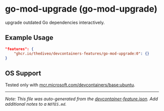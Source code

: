 
# go-mod-upgrade (go-mod-upgrade)

upgrade outdated Go dependencies interactively.

## Example Usage

```json
"features": {
    "ghcr.io/thediveo/devcontainers-features/go-mod-upgrade:0": {}
}
```



## OS Support

Tested only with
[mcr.microsoft.com/devcontainers/base:ubuntu](https://mcr.microsoft.com/en-us/artifact/mar/devcontainers/base/about#about:_ubuntu).


---

_Note: This file was auto-generated from the [devcontainer-feature.json](devcontainer-feature.json).  Add additional notes to a `NOTES.md`._
